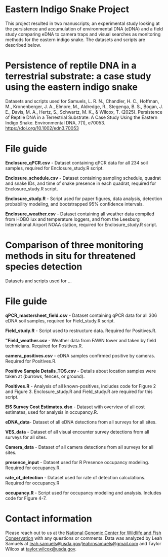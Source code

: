 # Eastern Indigo Snake Project
This project resulted in two manuscripts; an experimental study looking at the persistence and accumulation of environmental DNA (eDNA) and a field study comparing eDNA to camera traps and visual searches as monitoring methods for the eastern indigo snake. The datasets and scripts are described below. 

# Persistence of reptile DNA in a terrestrial substrate: a case study using the eastern indigo snake
Datasets and scripts used for Samuels, L. R. N., Chandler, H. C., Hoffman, M., Kronenberger, J. A., Elmore, M., Aldredge, R., Stegenga, B. S., Bogan, J. E., Davis, M. A., Hertz, S., Schwartz, M. K., & Wilcox, T. (2025). Persistence of Reptile DNA in a Terrestrial Substrate: A Case Study Using the Eastern Indigo Snake. Environmental DNA, 7(1), e70053. https://doi.org/10.1002/edn3.70053

# File guide

**Enclosure_qPCR.csv** - Dataset containing qPCR data for all 234 soil samples, required for Enclosure_study.R script.

**Enclosure_schedule.csv** - Dataset containing sampling schedule, quadrat and snake IDs, and time of snake presence in each quadrat, required for Enclosure_study.R script.

**Enclosure_study.R** - Script used for paper figures, data analysis, detection probability modeling, and bootstrapped 95% confidence intervals. 

**Enclosure_weather.csv** - Dataset containing all weather data compiled from HOBO lux and temperature loggers, and from the Leesburg International Airport NOAA station, required for Enclosure_study.R script.

# Comparison of three monitoring methods in situ for threatened species detection
Datasets and scripts used for ...

# File guide

**qPCR_mastersheet_field.csv** - Dataset containing qPCR data for all 306 eDNA soil samples, required for Field_study.R script.

**Field_study.R** - Script used to restructure data. Required for Positives.R.

**"Field_weather.csv** - Weather data from FAWN tower and taken by field technicians. Required for Positives.R.

**camera_positives.csv** - eDNA samples confirmed positive by cameras. Required for Positives.R.

**Positive Sample Details_TOS.csv** - Details about location samples were taken at (burrows, fences, or ground).

**Positives.R** - Analysis of all known-positives, includes code for Figure 2 and Figure 3. Enclosure_study.R and Field_study.R are required for this script.

**EIS Survey Cost Estimates.xlsx** - Dataset with overview of all cost estimates, used for analysis in occupancy.R.

**eDNA_data**- Dataset of all eDNA detections from all surveys for all sites.

**VES_data** - Dataset of all visual encounter survey detections from all surveys for all sites.

**Camera_data** - Dataset of all camera detections from all surveys for all sites.

**presence_input** - Dataset used for R Presence occupancy modeling. Required for occupancy.R.

**rate_of_detection** - Dataset used for rate of detection calculations. Required for occupancy.R

**occupancy.R** - Script used for occupancy modeling and analysis. Includes code for Figure 4-7. 


# Contact information
Please reach out to us at the [National Genomic Center for Wildlife and Fish Conservation](https://www.fs.usda.gov/research/rmrs/projects/ngc) with any questions or comments. Data was analyzed by Leah Samuels at leah.samuels@usda.gov/leahrnsamuels@gmail.com and Taylor Wilcox at taylor.wilcox@usda.gov.
